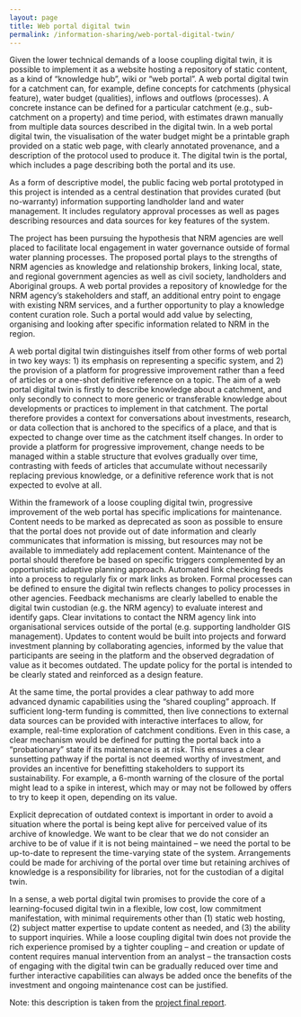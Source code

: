 ```yaml
---
layout: page
title: Web portal digital twin
permalink: /information-sharing/web-portal-digital-twin/
---
```


Given the lower technical demands of a loose coupling digital twin, it is possible to implement it as a website hosting a repository of static content, as a kind of “knowledge hub”, wiki or “web portal”. A web portal digital twin for a catchment can, for example, define concepts for catchments (physical feature), water budget (qualities), inflows and outflows (processes). A concrete instance can be defined for a particular catchment (e.g., sub-catchment on a property) and time period, with estimates drawn manually from multiple data sources described in the digital twin. In a web portal digital twin, the visualisation of the water budget might be a printable graph provided on a static web page, with clearly annotated provenance, and a description of the protocol used to produce it. The digital twin is the portal, which includes a page describing both the portal and its use.

As a form of descriptive model, the public facing web portal prototyped in this project is intended as a central destination that provides curated (but no-warranty) information supporting landholder land and water management. It includes regulatory approval processes as well as pages describing resources and data sources for key features of the system.

The project has been pursuing the hypothesis that NRM agencies are well placed to facilitate local engagement in water governance outside of formal water planning processes. The proposed portal plays to the strengths of NRM agencies as knowledge and relationship brokers, linking local, state, and regional government agencies as well as civil society, landholders and Aboriginal groups. A web portal provides a repository of knowledge for the NRM agency’s stakeholders and staff, an additional entry point to engage with existing NRM services, and a further opportunity to play a knowledge content curation role. Such a portal would add value by selecting, organising and looking after specific information related to NRM in the region. 

A web portal digital twin distinguishes itself from other forms of web portal in two key ways: 1) its emphasis on representing a specific system, and 2) the provision of a platform for progressive improvement rather than a feed of articles or a one-shot definitive reference on a topic. The aim of a web portal digital twin is firstly to describe knowledge about a catchment, and only secondly to connect to more generic or transferable knowledge about developments or practices to implement in that catchment. The portal therefore provides a context for conversations about investments, research, or data collection that is anchored to the specifics of a place, and that is expected to change over time as the catchment itself changes. In order to provide a platform for progressive improvement, change needs to be managed within a stable structure that evolves gradually over time, contrasting with feeds of articles that accumulate without necessarily replacing previous knowledge, or a definitive reference work that is not expected to evolve at all.

Within the framework of a loose coupling digital twin, progressive improvement of the web portal has specific implications for maintenance. Content needs to be marked as deprecated as soon as possible to ensure that the portal does not provide out of date information and clearly communicates that information is missing, but resources may not be available to immediately add replacement content. Maintenance of the portal should therefore be based on specific triggers complemented by an opportunistic adaptive planning approach. Automated link checking feeds into a process to regularly fix or mark links as broken. Formal processes can be defined to ensure the digital twin reflects changes to policy processes in other agencies. Feedback mechanisms are clearly labelled to enable the digital twin custodian (e.g. the NRM agency) to evaluate interest and identify gaps. Clear invitations to contact the NRM agency link into organisational services outside of the portal (e.g. supporting landholder GIS management). Updates to content would be built into projects and forward investment planning by collaborating agencies, informed by the value that participants are seeing in the platform and the observed degradation of value as it becomes outdated. The update policy for the portal is intended to be clearly stated and reinforced as a design feature.

At the same time, the portal provides a clear pathway to add more advanced dynamic capabilities using the “shared coupling” approach. If sufficient long-term funding is committed, then live connections to external data sources can be provided with interactive interfaces to allow, for example, real-time exploration of catchment conditions. Even in this case, a clear mechanism would be defined for putting the portal back into a “probationary” state if its maintenance is at risk. This ensures a clear sunsetting pathway if the portal is not deemed worthy of investment, and provides an incentive for benefitting stakeholders to support its sustainability. For example, a 6-month warning of the closure of the portal might lead to a spike in interest, which may or may not be followed by offers to try to keep it open, depending on its value.

Explicit deprecation of outdated context is important in order to avoid a situation where the portal is being kept alive for perceived value of its archive of knowledge. We want to be clear that we do not consider an archive to be of value if it is not being maintained – we need the portal to be up-to-date to represent the time-varying state of the system. Arrangements could be made for archiving of the portal over time but retaining archives of knowledge is a responsibility for libraries, not for the custodian of a digital twin.

In a sense, a web portal digital twin promises to provide the core of a learning-focused digital twin in a flexible, low cost, low commitment manifestation, with minimal requirements other than (1) static web hosting, (2) subject matter expertise to update content as needed, and (3) the ability to support inquiries. While a loose coupling digital twin does not provide the rich experience promised by a tighter coupling – and creation or update of content requires manual intervention from an analyst – the transaction costs of engaging with the digital twin can be gradually reduced over time and further interactive capabilities can always be added once the benefits of the investment and ongoing maintenance cost can be justified.

Note: this description is taken from the <a href="https://science.desi.qld.gov.au/__data/assets/pdf_file/0024/335922/qwmn-landscape-digital-twin-local-eng-water-gov-monsoonal-river-systems-fin-report-dec2023.pdf" target="_blank">project final report</a>.
